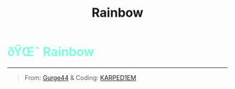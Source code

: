 ﻿---
lang: en-US
title: Rainbow
prev:
next:
---

# <font color=#80ffdd>ðŸŒˆ <b>Rainbow</b></font> <Badge text="Miscellaneous" type="tip" vertical="middle"/>
---

> From: [Gurge44](#) & Coding: [KARPED1EM](https://github.com/KARPED1EM)
